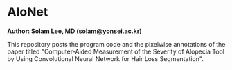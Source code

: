 # AloNet

<B>Author: Solam Lee, MD (solam@yonsei.ac.kr)</B>

This repository posts the program code and the pixelwise annotations of the paper titled "Computer-Aided Measurement of the Severity of Alopecia Tool by Using Convolutional Neural Network for Hair Loss Segmentation".
